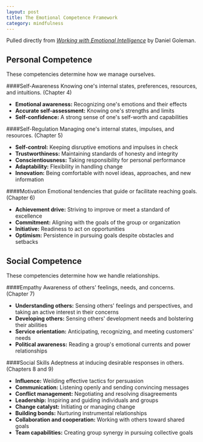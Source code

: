 ```yaml
---
layout: post
title: The Emotional Competence Framework
category: mindfulness
---
```


Pulled directly from [<i class="fa fa-book"></i> *Working with Emotional Intelligence*](http://www.amazon.com/Working-Emotional-Intelligence-Daniel-Goleman-ebook/dp/B000JMKTN2/ref=tmm_kin_swatch_0?_encoding=UTF8&sr=8-1&qid=1427167026) by Daniel Goleman.






<h2 class="anchor" id="personal">Personal Competence</h2>

These competencies determine how we manage ourselves.

####Self-Awareness
Knowing one's internal states, preferences, resources, and intuitions. (Chapter 4)

* **Emotional awareness:** Recognizing one's emotions and their effects
* **Accurate self-assessment:** Knowing one's strengths and limits
* **Self-confidence:** A strong sense of one's self-worth and capabilities

####Self-Regulation
Managing one's internal states, impulses, and resources. (Chapter 5)

* **Self-control:** Keeping disruptive emotions and impulses in check
* **Trustworthiness:** Maintaining standards of honesty and integrity
* **Conscientiousness:** Taking responsibility for personal performance
* **Adaptability:** Flexibility in handling change
* **Innovation:** Being comfortable with novel ideas, approaches, and new information

####Motivation
Emotional tendencies that guide or facilitate reaching goals. (Chapter 6)

* **Achievement drive:** Striving to improve or meet a standard of excellence
* **Commitment:** Aligning with the goals of the group or organization
* **Initiative:** Readiness to act on opportunities
* **Optimism:** Persistence in pursuing goals despite obstacles and setbacks







<h2 class="anchor" id="social">Social Competence</h2>

These competencies determine how we handle relationships.

####Empathy
Awareness of others' feelings, needs, and concerns. (Chapter 7)

* **Understanding others:** Sensing others' feelings and perspectives, and taking an active interest in their concerns
* **Developing others:** Sensing others' development needs and bolstering their abilities
* **Service orientation:** Anticipating, recognizing, and meeting customers' needs
* **Political awareness:** Reading a group's emotional currents and power relationships

####Social Skills
Adeptness at inducing desirable responses in others. (Chapters 8 and 9)

* **Influence:** Weilding effective tactics for persuasion
* **Communication:** Listening openly and sending convincing messages
* **Conflict management:** Negotiating and resolving disagreements
* **Leadership:** Inspiring and guiding individuals and groups
* **Change catalyst:** Initiating or managing change
* **Building bonds:** Nurturing instrumental relationships
* **Collaboration and cooperation:** Working with others toward shared goals
* **Team capabilities:** Creating group synergy in pursuing collective goals